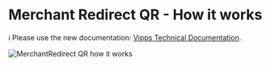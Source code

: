 <!-- START_METADATA
---
title: How It Works
sidebar_position: 10
---
END_METADATA -->

# Merchant Redirect QR - How it works

<!-- START_COMMENT -->

ℹ️ Please use the new documentation:
[Vipps Technical Documentation](https://vippsas.github.io/vipps-developer-docs/).

<!-- END_COMMENT -->

![MerchantRedirect QR how it works](images/merchant-redirect-qr-how-it-works.png)
